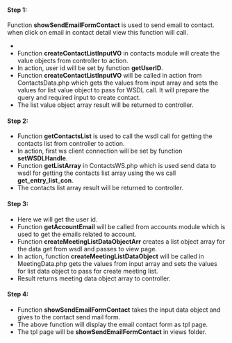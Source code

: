 #### Step 1:

Function **showSendEmailFormContact** is used to send email to contact. when click on email in contact detail view this function will call.

- 
- Function **createContactListInputVO** in contacts module will create the value objects from controller to action.
- In action, user id will be set by function **getUserID**.
- Function **createContactListInputVO** will be called in action from ContactsData.php which gets the values from input array and sets the values for list value object to pass for WSDL call. It will prepare the query and required input to create contact.
- The list value object array result will be returned to controller.

#### Step 2:

- Function **getContactsList** is used to call the wsdl call for getting the contacts list from controller to action.
- In action, first ws client connection will be set by function **setWSDLHandle**.
- Function **getListArray** in ContactsWS.php which is used send data to wsdl for getting the contacts list array using the ws call **get_entry_list_con**.
- The contacts list array result will be returned to controller.

#### Step 3:

- Here we will get the user id.
- Function **getAccountEmail** will be called from accounts module which is used to get the emails related to account.
- Function **createMeetingListDataObjectArr** creates a list object array for the data get from wsdl and passes to view page.
- In action, function **createMeetingListDataObject** will be called in MeetingData.php gets the values from input array and sets the values for list data object to pass for create meeting list.
- Result returns meeting data object array to controller.

#### Step 4:

- Function **showSendEmailFormContact** takes the input data object and gives to the contact send mail form.
- The above function will display the email contact form as tpl page.
- The tpl page will be **showSendEmailFormContact** in views folder.
